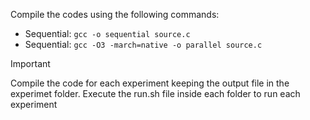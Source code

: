 Compile the codes using the following commands:
- Sequential: `gcc -o sequential source.c`
- Sequential: `gcc -O3 -march=native -o parallel source.c`

> [!IMPORTANT]
> Compile the code for each experiment keeping the output file in the experimet folder.
> Execute the run.sh file inside each folder to run each experiment